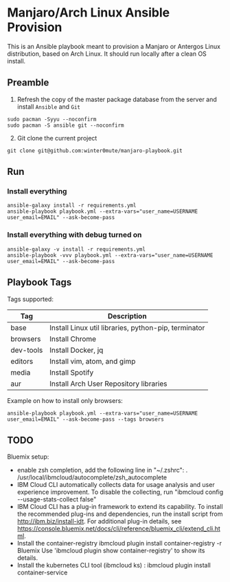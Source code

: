 # Manjaro/Arch Linux Ansible Provision

This is an Ansible playbook meant to provision a Manjaro or Antergos Linux distribution,
based on Arch Linux. It should run locally after a clean OS install.

## Preamble

1. Refresh the copy of the master package database from the server and install `Ansible` and `Git`
```
sudo pacman -Syyu --noconfirm
sudo pacman -S ansible git --noconfirm
```

2. Git clone the current project
```
git clone git@github.com:winter0mute/manjaro-playbook.git
```

## Run

### Install everything
```
ansible-galaxy install -r requirements.yml
ansible-playbook playbook.yml --extra-vars="user_name=USERNAME user_email=EMAIL" --ask-become-pass
```

### Install everything with debug turned on
```
ansible-galaxy -v install -r requirements.yml
ansible-playbook -vvv playbook.yml --extra-vars="user_name=USERNAME user_email=EMAIL" --ask-become-pass
```

## Playbook Tags

Tags supported:

| Tag       | Description                                                             |
|-----------|-------------------------------------------------------------------------|
| base      | Install Linux util libraries, python-pip, terminator                    |
| browsers  | Install Chrome                                                          |
| dev-tools | Install Docker, jq                                                      |
| editors   | Install vim, atom, and gimp                                             |
| media     | Install Spotify                                                         |
| aur       | Install Arch User Repository libraries                                  |

Example on how to install only browsers:
```
ansible-playbook playbook.yml --extra-vars="user_name=USERNAME user_email=EMAIL" --ask-become-pass --tags browsers
```

## TODO

Bluemix setup:
 * enable zsh completion, add the following line in "~/.zshrc":
   . /usr/local/ibmcloud/autocomplete/zsh_autocomplete
 * IBM Cloud CLI automatically collects data for usage analysis and user experience improvement. To disable the collecting, run "ibmcloud config --usage-stats-collect false"
 * IBM Cloud CLI has a plug-in framework to extend its capability. To install the recommended plug-ins and dependencies, run the install script from http://ibm.biz/install-idt. For additional plug-in details, see https://console.bluemix.net/docs/cli/reference/bluemix_cli/extend_cli.html.
 * Install the container-registry ibmcloud plugin install container-registry -r Bluemix
   Use 'ibmcloud plugin show container-registry' to show its details.
 * Install the kubernetes CLI tool (ibmcloud ks) : ibmcloud plugin install container-service

